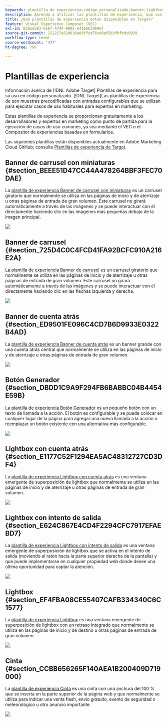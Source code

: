 ```yaml
---
keywords: plantilla de experiencia;código personalizado;banner;lightbox;carrusel;cuenta atrás;cinta;botones
description: Aprenda a utilizar las plantillas de experiencia, que son muestras precodificadas con entradas configurables que se utilizan para ejecutar casos de uso habituales para expertos en marketing en Adobe Target.
title: ¿Qué plantillas de experiencia están disponibles en Target?
feature: Visual Experience Composer (VEC)
exl-id: 83bee583-656f-47d4-8892-e41b6629696f
source-git-commit: 152257a52d836a88ffcd76cd9af5b3fbfbdc0839
workflow-type: tm+mt
source-wordcount: '477'
ht-degree: 79%

---
```


# Plantillas de experiencia

Información acerca de [!DNL Adobe Target] Plantillas de experiencia para su uso en código personalizado. [!DNL Target]Las plantillas de experiencia de son muestras precodificadas con entradas configurables que se utilizan para ejecutar casos de uso habituales para expertos en marketing.

Estas plantillas de experiencia se proporcionan gratuitamente a los desarrolladores y expertos en marketing como punto de partida para la ejecución de casos de uso comunes, ya sea mediante el VEC o el Compositor de experiencias basadas en formularios.

Las siguientes plantillas están disponibles actualmente en Adobe Marketing Cloud GitHub; consulte [Plantillas de experiencia de Target](https://github.com/Adobe-Marketing-Cloud/target-experience-templates).

## Banner de carrusel con miniaturas {#section_BEEE51D47CC44A478264BBF3FEC70DAE}

La [plantilla de experiencia Banner de carrusel con miniaturas](https://github.com/Adobe-Marketing-Cloud/target-experience-templates/tree/master/banner-carousel-thumbnails) es un carrusel giratorio que normalmente se utiliza en las páginas de inicio y de aterrizaje u otras páginas de entrada de gran volumen. Este carrusel no girará automáticamente a través de las imágenes y se puede interactuar con él directamente haciendo clic en las imágenes más pequeñas debajo de la imagen principal.

![](assets/exp-template-banner-carousel-thumbnails.png)

## Banner de carrusel   {#section_725D4C0C4FCD41FA92BCFC910A216E2A}

La [plantilla de experiencia Banner de carrusel](https://github.com/Adobe-Marketing-Cloud/target-experience-templates/tree/master/banner-carousel) es un carrusel giratorio que normalmente se utiliza en las páginas de inicio y de aterrizaje u otras páginas de entrada de gran volumen. Este carrusel no girará automáticamente a través de las imágenes y se puede interactuar con él directamente haciendo clic en las flechas izquierda y derecha.

![](assets/exp-template-banner-carousel.png)

## Banner de cuenta atrás   {#section_ED9501FE096C4CD7B6D9933E0322B4AD}

La [plantilla de experiencia Banner de cuenta atrás](https://github.com/Adobe-Marketing-Cloud/target-experience-templates/tree/master/banner-countdown) es un banner grande con una cuenta atrás central que normalmente se utiliza en las páginas de inicio y de aterrizaje u otras páginas de entrada de gran volumen.

![](assets/exp-template-banner-countdown.png)

## Botón Generador {#section_DBDD1C9A9F294FB6BABBC04B4454E59B}

La [plantilla de experiencia Botón Generador](https://github.com/Adobe-Marketing-Cloud/target-experience-templates/tree/master/button) es un pequeño botón con un texto de llamada a la acción. El botón es configurable y se puede colocar en cualquier lugar de la página para agregar una nueva llamada a la acción o reemplazar un botón existente con una alternativa más configurable.

![](assets/exp-template-button-builder.png)

## Lightbox con cuenta atrás   {#section_E1177C52F1294EA5AC48312727CD3DF4}

La [plantilla de experiencia Lightbox con cuenta atrás](https://github.com/Adobe-Marketing-Cloud/target-experience-templates/tree/master/lightbox-countdown) es una ventana emergente de superposición de lightbox que normalmente se utiliza en las páginas de inicio y de aterrizaje u otras páginas de entrada de gran volumen.

![](assets/exp-template-lightbox-countdown.png)

## Lightbox con intento de salida {#section_E624C867E4CD4F2294CFC7917EFAEBD7}

La [plantilla de experiencia Lightbox con intento de salida](https://github.com/Adobe-Marketing-Cloud/target-experience-templates/tree/master/lightbox-exit-intent) es una ventana emergente de superposición de lightbox que se activa en el intento de salida (moviendo el ratón hacia la parte superior derecha de la pantalla) y que puede implementarse en cualquier propiedad web donde desee una última oportunidad para captar la atención.

![](assets/exp-template-lightbox-exit.png)

## Lightbox {#section_EF4FBA08CE55407CAFB334340C6C1577}

La [plantilla de experiencia Lightbox](https://github.com/Adobe-Marketing-Cloud/target-experience-templates) es una ventana emergente de superposición de lightbox con un retraso integrado que normalmente se utiliza en las páginas de inicio y de destino u otras páginas de entrada de gran volumen.

![](assets/exp-template-lightbox.png)

## Cinta {#section_CCBB656265F140AEA1B200409D719000}

La [plantilla de experiencia Cinta](https://github.com/Adobe-Marketing-Cloud/target-experience-templates/tree/master/ribbon) es una cinta con una anchura del 100 % que se inserta en la parte superior de la página web y que normalmente se utiliza para indicar una venta flash, envío gratuito, evento de seguridad o meteorológico u otro anuncio importante.

![](assets/exp-template-ribbon.png)
